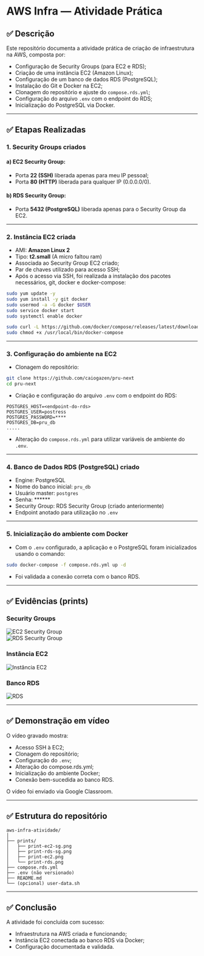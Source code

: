 # AWS Infra — Atividade Prática

## ✅ Descrição  
Este repositório documenta a atividade prática de criação de infraestrutura na AWS, composta por:  
- Configuração de Security Groups (para EC2 e RDS);  
- Criação de uma instância EC2 (Amazon Linux);  
- Configuração de um banco de dados RDS (PostgreSQL);  
- Instalação do Git e Docker na EC2;  
- Clonagem do repositório e ajuste do `compose.rds.yml`;  
- Configuração do arquivo `.env` com o endpoint do RDS;  
- Inicialização do PostgreSQL via Docker.  

---

## ✅ Etapas Realizadas  

### 1. Security Groups criados  

#### a) EC2 Security Group:  
- Porta **22 (SSH)** liberada apenas para meu IP pessoal;  
- Porta **80 (HTTP)** liberada para qualquer IP (0.0.0.0/0).  

#### b) RDS Security Group:  
- Porta **5432 (PostgreSQL)** liberada apenas para o Security Group da EC2.

---

### 2. Instância EC2 criada  
- AMI: **Amazon Linux 2**  
- Tipo: **t2.small** (A micro faltou ram)
- Associada ao Security Group EC2 criado;
- Par de chaves utilizado para acesso SSH;  
- Após o acesso via SSH, foi realizada a instalação dos pacotes necessários, git, docker e docker-compose:  
```bash
sudo yum update -y
sudo yum install -y git docker
sudo usermod -a -G docker $USER
sudo service docker start
sudo systemctl enable docker

sudo curl -L https://github.com/docker/compose/releases/latest/download/docker-compose-$(uname -s)-$(uname -m) -o /usr/local/bin/docker-compose
sudo chmod +x /usr/local/bin/docker-compose
```  

---

### 3. Configuração do ambiente na EC2  
- Clonagem do repositório:  
```bash
git clone https://github.com/caiogazen/pru-next
cd pru-next
```  
- Criação e configuração do arquivo `.env` com o endpoint do RDS:  
```env
POSTGRES_HOST=<endpoint-do-rds>
POSTGRES_USER=postress
POSTGRES_PASSWORD=****
POSTGRES_DB=pru_db
.....
```  
- Alteração do `compose.rds.yml` para utilizar variáveis de ambiente do `.env`.  

---

### 4. Banco de Dados RDS (PostgreSQL) criado  
- Engine: PostgreSQL  
- Nome do banco inicial: `pru_db`  
- Usuário master: `postgres`  
- Senha: ******
- Security Group: RDS Security Group (criado anteriormente)
- Endpoint anotado para utilização no `.env`  
---

### 5. Inicialização do ambiente com Docker  
- Com o `.env` configurado, a aplicação e o PostgreSQL foram inicializados usando o comando:  
```bash
sudo docker-compose -f compose.rds.yml up -d
```  
- Foi validada a conexão correta com o banco RDS.  
---

## ✅ Evidências (prints)  

### Security Groups  
![EC2 Security Group](caminho/para/print-ec2-sg.png)  
![RDS Security Group](caminho/para/print-rds-sg.png)  

### Instância EC2  
![Instância EC2](caminho/para/print-ec2.png)  

### Banco RDS  
![RDS](caminho/para/print-rds.png)  

---

## ✅ Demonstração em vídeo  
O vídeo gravado mostra:  
- Acesso SSH à EC2;  
- Clonagem do repositório;  
- Configuração do `.env`;  
- Alteração do compose.rds.yml;  
- Inicialização do ambiente Docker;  
- Conexão bem-sucedida ao banco RDS.  

O vídeo foi enviado via Google Classroom.  

---

## ✅ Estrutura do repositório  
```
aws-infra-atividade/
│
├── prints/
│   ├── print-ec2-sg.png
│   ├── print-rds-sg.png
│   ├── print-ec2.png
│   └── print-rds.png
├── compose.rds.yml
├── .env (não versionado)
├── README.md
└── (opcional) user-data.sh
```  

---

## ✅ Conclusão  
A atividade foi concluída com sucesso:  
- Infraestrutura na AWS criada e funcionando;  
- Instância EC2 conectada ao banco RDS via Docker;  
- Configuração documentada e validada.  
